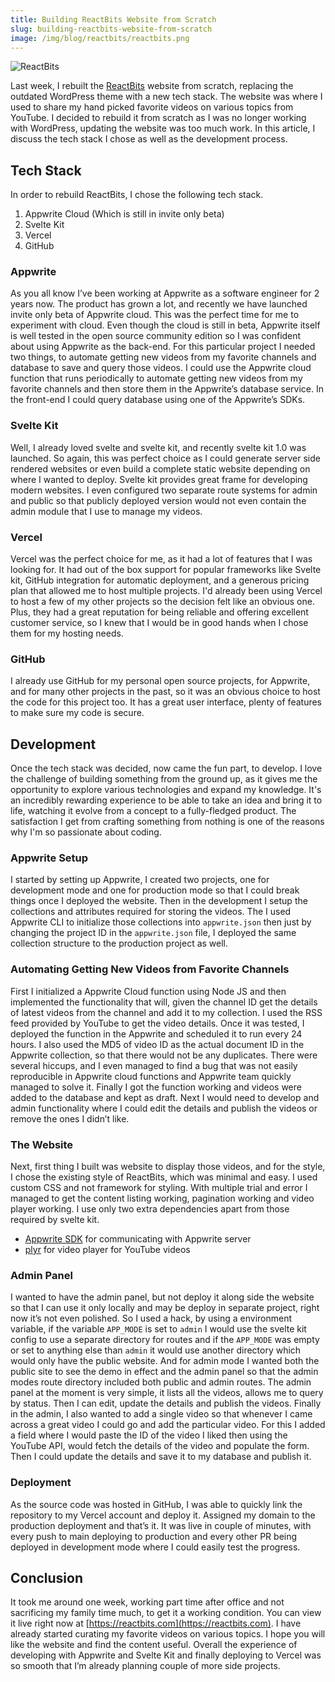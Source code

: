 ```yaml
---
title: Building ReactBits Website from Scratch
slug: building-reactbits-website-from-scratch
image: /img/blog/reactbits/reactbits.png
---
```


![ReactBits](/img/blog/reactbits/reactbits.png)

Last week, I rebuilt the [ReactBits](https://reactbits.com) website from scratch, replacing the outdated WordPress theme with a new tech stack. The website was where I used to share my hand picked favorite videos on various topics from YouTube. I decided to rebuild it from scratch as I was no longer working with WordPress, updating the website was too much work. In this article, I discuss the tech stack I chose as well as the development process.

<!-- truncate -->

## Tech Stack

In order to rebuild ReactBits, I chose the following tech stack.

1. Appwrite Cloud (Which is still in invite only beta)
2. Svelte Kit
3. Vercel
4. GitHub

### Appwrite

As you all know I’ve been working at Appwrite as a software engineer for 2 years now. The product has grown a lot, and recently we have launched invite only beta of Appwrite cloud. This was the perfect time for me to experiment with cloud. Even though the cloud is still in beta, Appwrite itself is well tested in the open source community edition so I was confident about using Appwrite as the back-end. For this particular project I needed two things, to automate getting new videos from my favorite channels and database to save and query those videos. I could use the Appwrite cloud function that runs periodically to automate getting new videos from my favorite channels and then store them in the Appwrite’s database service. In the front-end I could query database using one of the Appwrite’s SDKs.

### Svelte Kit

Well, I already loved svelte and svelte kit, and recently svelte kit 1.0 was launched. So again, this was perfect choice as I could generate server side rendered websites or even build a complete static website depending on where I wanted to deploy. Svelte kit provides great frame for developing modern websites. I even configured two separate route systems for admin and public so that publicly deployed version would not even contain the admin module that I use to manage my videos.

### Vercel

Vercel was the perfect choice for me, as it had a lot of features that I was looking for. It had out of the box support for popular frameworks like Svelte kit, GitHub integration for automatic deployment, and a generous pricing plan that allowed me to host multiple projects. I'd already been using Vercel to host a few of my other projects so the decision felt like an obvious one. Plus, they had a great reputation for being reliable and offering excellent customer service, so I knew that I would be in good hands when I chose them for my hosting needs.

### GitHub

I already use GitHub for my personal open source projects, for Appwrite, and for many other projects in the past, so it was an obvious choice to host the code for this project too. It has a great user interface, plenty of features to make sure my code is secure.

## Development

Once the tech stack was decided, now came the fun part, to develop. I love the challenge of building something from the ground up, as it gives me the opportunity to explore various technologies and expand my knowledge. It's an incredibly rewarding experience to be able to take an idea and bring it to life, watching it evolve from a concept to a fully-fledged product. The satisfaction I get from crafting something from nothing is one of the reasons why I'm so passionate about coding.

### Appwrite Setup

I started by setting up Appwrite, I created two projects, one for development mode and one for production mode so that I could break things once I deployed the website. Then in the development I setup the collections and attributes required for storing the videos. The I used Appwrite CLI to initialize those collections into `appwrite.json` then just by changing the project ID in the `appwrite.json` file, I deployed the same collection structure to the production project as well.

### Automating Getting New Videos from Favorite Channels

First I initialized a Appwrite Cloud function using Node JS and then implemented the functionality that will, given the channel ID get the details of latest videos from the channel and add it to my collection. I used the RSS feed provided by YouTube to get the video details. Once it was tested, I deployed the function in the Appwrite and scheduled it to run every 24 hours. I also used the MD5 of video ID as the actual document ID in the Appwrite collection, so that there would not be any duplicates. There were several hiccups, and I even managed to find a bug that was not easily reproducible in Appwrite cloud functions and Appwrite team quickly managed to solve it. Finally I got the function working and videos were added to the database and kept as draft. Next I would need to develop and admin functionality where I could edit the details and publish the videos or remove the ones I didn’t like.

### The Website

Next, first thing I built was website to display those videos, and for the style, I chose the existing style of ReactBits, which was minimal and easy. I used custom CSS and not framework for styling. With multiple trial and error I managed to get the content listing working, pagination working and video player working. I use only two extra dependencies apart from those required by svelte kit.

- [Appwrite SDK](https://www.npmjs.com/package/appwrite) for communicating with Appwrite server
- [plyr](https://plyr.io/) for video player for YouTube videos

### Admin Panel

I wanted to have the admin panel, but not deploy it along side the website so that I can use it only locally and may be deploy in separate project, right now it’s not even polished. So I used a hack, by using a environment variable, if the variable `APP_MODE` is set to `admin` I would use the svelte kit config to use a separate directory for routes and if the `APP_MODE` was empty or set to anything else than `admin` it would use another directory which would only have the public website. And for admin mode I wanted both the public site to see the demo in effect and the admin panel so that the admin modes route directory included both public and admin routes. The admin panel at the moment is very simple, it lists all the videos, allows me to query by status. Then I can edit, update the details and publish the videos. Finally in the admin, I also wanted to add a single video so that whenever I came across a great video I could go and add the particular video. For this I added a field where I would paste the ID of the video I liked then using the YouTube API, would fetch the details of the video and populate the form. Then I could update the details and save it to my database and publish it.

### Deployment

As the source code was hosted in GitHub, I was able to quickly link the repository to my Vercel account and deploy it. Assigned my domain to the production deployment and that’s it. It was live in couple of minutes, with every push to main deploying to production and every other PR being deployed in development mode where I could easily test the progress.

## Conclusion

It took me around one week, working part time after office and not sacrificing my family time much, to get it a working condition. You can view it live right now at [https://reactbits.com](https://reactbits.com). I have already started curating my favorite videos on various topics. I hope you will like the website and find the content useful. Overall the experience of developing with Appwrite and Svelte Kit and finally deploying to Vercel was so smooth that I’m already planning couple of more side projects.